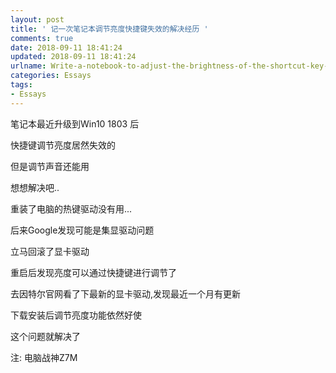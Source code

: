 ```yaml
---
layout: post
title: ' 记一次笔记本调节亮度快捷键失效的解决经历 '
comments: true
date: 2018-09-11 18:41:24
updated: 2018-09-11 18:41:24
urlname: Write-a-notebook-to-adjust-the-brightness-of-the-shortcut-key-failure-solution-experience
categories: Essays
tags:
- Essays
---
```


笔记本最近升级到Win10 1803 后

快捷键调节亮度居然失效的

但是调节声音还能用

想想解决吧..

重装了电脑的热键驱动没有用...

后来Google发现可能是集显驱动问题

立马回滚了显卡驱动

重启后发现亮度可以通过快捷键进行调节了

去因特尔官网看了下最新的显卡驱动,发现最近一个月有更新

下载安装后调节亮度功能依然好使

这个问题就解决了

注: 电脑战神Z7M